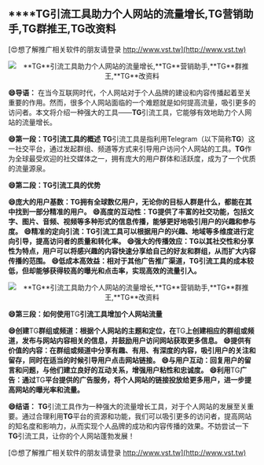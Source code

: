 ## ****TG**引流工具助力个人网站的流量增长,**TG**营销助手,**TG**群推王,**TG**改资料**

[😍想了解推广相关软件的朋友请登录 http://www.vst.tw](http://www.vst.tw)

 <center><img src="https://vst.tw/MP4/tuiguang/png/7.png" alt="**TG**引流工具助力个人网站的流量增长,**TG**营销助手,**TG**群推王,**TG**改资料"></center>

**😄导语：**
在当今互联网时代，个人网站对于个人品牌的建设和内容传播起着至关重要的作用。然而，很多个人网站面临的一个难题就是如何提高流量，吸引更多的访问者。本文将介绍一种强大的工具——**TG**引流工具，它能够有效地助力个人网站的流量增长。

**😄第一段：**TG**引流工具的概述**
**TG**引流工具是指利用Telegram（以下简称**TG**）这一社交平台，通过发起群组、频道等方式来引导用户访问个人网站的工具。**TG**作为全球最受欢迎的社交媒体之一，拥有庞大的用户群体和活跃度，成为了一个优质的流量源泉。

**😄第二段：**TG**引流工具的优势**

**😄庞大的用户基数：**TG**拥有全球数亿用户，无论你的目标人群是什么，都能在其中找到一部分精准的用户。**
**😄高度的互动性：**TG**提供了丰富的社交功能，包括文字、图片、音频、视频等多种形式的信息传播，能够更好地吸引用户的兴趣和参与度。**
**😄精准的定向引流：**TG**引流工具可以根据用户的兴趣、地域等多维度进行定向引导，提高访问者的质量和转化率。**
**😄强大的传播效应：**TG**以其社交性和分享性为特点，用户可以将感兴趣的内容快速分享给自己的好友和群组，从而扩大内容传播的范围。**
**😄低成本高效益：相对于其他广告推广渠道，**TG**引流工具的成本较低，但却能够获得较高的曝光和点击率，实现高效的流量引入。**

 <center><img src="https://vst.tw/MP4/tuiguang/png/8.png" alt="**TG**引流工具助力个人网站的流量增长,**TG**营销助手,**TG**群推王,**TG**改资料"></center>

**😄第三段：如何使用**TG**引流工具增加个人网站流量**

**😄创建**TG**群组或频道：根据个人网站的主题和定位，在**TG**上创建相应的群组或频道，发布与网站内容相关的信息，并鼓励用户访问网站获取更多信息。**
**😄提供有价值的内容：在群组或频道中分享有趣、有用、有深度的内容，吸引用户的关注和留存，同时在适当的时候引导用户点击网站链接。**
**😄与用户互动：回复用户的留言和问题，与他们建立良好的互动关系，增强用户粘性和忠诚度。**
**😄利用**TG**广告：通过**TG**平台提供的广告服务，将个人网站的链接投放给更多用户，进一步提高网站的曝光率和流量。**

**😄结语：**
**TG**引流工具作为一种强大的流量增长工具，对于个人网站的发展至关重要。通过合理利用**TG**平台的资源和功能，我们可以吸引更多的访问者，提高网站的知名度和影响力，从而实现个人品牌的成功和内容传播的效果。不妨尝试一下**TG**引流工具，让你的个人网站蓬勃发展！

[😍想了解推广相关软件的朋友请登录 http://www.vst.tw](http://www.vst.tw)



